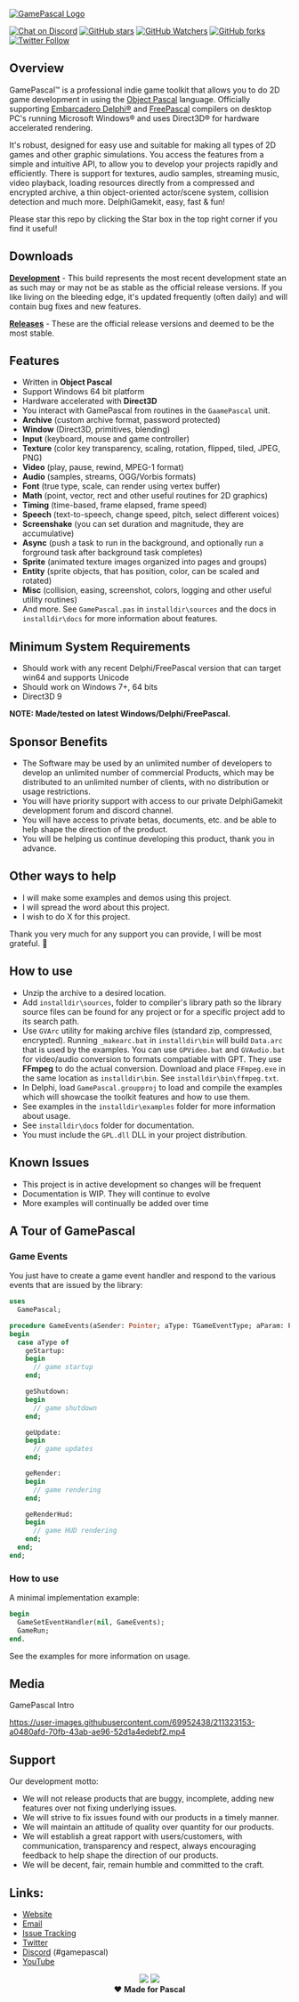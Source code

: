 <a href="https://gamepascal.org" target="_blank">![GamePascal Logo](media/logo.png)</a>

[![Chat on Discord](https://img.shields.io/discord/754884471324672040.svg?logo=discord)](https://discord.gg/tPWjMwK) [![GitHub stars](https://img.shields.io/github/stars/tinyBigGAMES/GamePascal?style=social)](https://github.com/tinyBigGAMES/GamePascal/stargazers) [![GitHub Watchers](https://img.shields.io/github/watchers/tinyBigGAMES/GamePascal?style=social)](https://github.com/tinyBigGAMES/GamePascal/network/members) [![GitHub forks](https://img.shields.io/github/forks/tinyBigGAMES/GamePascal?style=social)](https://github.com/tinyBigGAMES/GamePascal/network/members)
[![Twitter Follow](https://img.shields.io/twitter/follow/tinyBigGAMES?style=social)](https://twitter.com/tinyBigGAMES)

## Overview
GamePascal&trade; is a professional indie game toolkit that allows you to do 2D game development in using the <a href="https://en.wikipedia.org/wiki/Object_Pascal" target="_blank">Object Pascal</a> language. Officially supporting <a href="https://www.embarcadero.com/products/delphi" target="_blank"> Embarcadero Delphi®</a> and <a href="https://www.freepascal.org/" target="_blank">FreePascal</a> compilers on desktop PC's running Microsoft Windows® and uses Direct3D® for hardware accelerated rendering.

It's robust, designed for easy use and suitable for making all types of 2D games and other graphic simulations. You access the features from a simple and intuitive API, to allow you to develop your projects rapidly and efficiently. There is support for textures, audio samples, streaming music, video playback, loading resources directly from a compressed and encrypted archive, a thin object-oriented actor/scene system, collision detection and much more. DelphiGamekit, easy, fast & fun!

Please star this repo by clicking the Star box in the top right corner if you find it useful!

## Downloads
<a href="https://github.com/tinyBigGAMES/GamePascal/archive/refs/heads/main.zip" target="_blank">**Development**</a> - This build represents the most recent development state an as such may or may not be as stable as the official release versions. If you like living on the bleeding edge, it's updated frequently (often daily) and will contain bug fixes and new features.

<a href="https://github.com/tinyBigGAMES/GamePascal/releases" target="_blank">**Releases**</a> - These are the official release versions and deemed to be the most stable.

## Features
- Written in **Object Pascal**
- Support Windows 64 bit platform
- Hardware accelerated with **Direct3D**
- You interact with GamePascal from routines in the `GaamePascal` unit.
- **Archive** (custom archive format, password protected)
- **Window** (Direct3D, primitives, blending)
- **Input** (keyboard, mouse and game controller)
- **Texture** (color key transparency, scaling, rotation, flipped, tiled, JPEG, PNG)
- **Video** (play, pause, rewind, MPEG-1 format)
- **Audio** (samples, streams, OGG/Vorbis formats)
- **Font** (true type, scale, can render using vertex buffer)
- **Math** (point, vector, rect and other useful routines for 2D graphics)
- **Timing** (time-based, frame elapsed, frame speed)
- **Speech** (text-to-speech, change speed, pitch, select different voices)
- **Screenshake** (you can set duration and magnitude, they are accumulative)
- **Async** (push a task to run in the background, and optionally run a forground task after background task completes)
- **Sprite** (animated texture images organized into pages and groups)
- **Entity** (sprite objects, that has position, color, can be scaled and rotated)
- **Misc** (collision, easing, screenshot, colors, logging and other useful utility routines)
- And more. See `GamePascal.pas` in `installdir\sources` and the docs in `installdir\docs` for more information about features.

## Minimum System Requirements
- Should work with any recent Delphi/FreePascal version that can target win64 and supports Unicode
- Should work on Windows 7+, 64 bits
- Direct3D 9

**NOTE: Made/tested on latest Windows/Delphi/FreePascal.** 

## Sponsor Benefits 
- The Software may be used by an unlimited number of developers to develop an unlimited number of commercial Products, which may be distributed to an unlimited number of clients, with no distribution or usage restrictions. 
- You will have priority support with access to our private DelphiGamekit development forum and discord channel.
- You will have access to private betas, documents, etc. and be able to help shape the direction of the product.
- You will be helping us continue developing this product, thank you in advance.

## Other ways to help
- I will make some examples and demos using this project.
- I will spread the word about this project.
- I wish to do X for this project.

Thank you very much for any support you can provide, I will be most grateful. :clap: 

## How to use
- Unzip the archive to a desired location.
- Add `installdir\sources`, folder to compiler's library path so the library source files can be found for any project or for a specific project add to its search path.
- Use `GVArc` utility for making archive files (standard zip, compressed, encrypted). Running `_makearc.bat` in `installdir\bin` will build `Data.arc` that is used by the examples. 
You can use `GPVideo.bat` and `GVAudio.bat` for video/audio conversion to formats compatiable with GPT. They use **FFmpeg** to do the actual conversion. Download and place `FFmpeg.exe` in the same location as `installdir\bin`. See `installdir\bin\ffmpeg.txt`.
- In Delphi, load `GamePascal.groupproj` to load and compile the examples which will showcase the toolkit features and how to use them.
- See examples in the `installdir\examples` folder for more information about usage.
- See `installdir\docs` folder for documentation.
- You must include the `GPL.dll` DLL in your project distribution.

## Known Issues
- This project is in active development so changes will be frequent 
- Documentation is WIP. They will continue to evolve
- More examples will continually be added over time

## A Tour of GamePascal
### Game Events
You just have to create a game event handler and respond to the various events that are issued by the library:
```pascal
uses
  GamePascal;

procedure GameEvents(aSender: Pointer; aType: TGameEventType; aParam: PGameEventParam);
begin
  case aType of
    geStartup:
    begin
      // game startup
    end;

    geShutdown:
    begin
      // game shutdown
    end;

    geUpdate:
    begin
      // game updates
    end;

    geRender:
    begin
      // game rendering
    end;

    geRenderHud:
    begin
      // game HUD rendering
    end;
  end;
end;

```
### How to use
A minimal implementation example:
```pascal
begin
  GameSetEventHandler(nil, GameEvents);
  GameRun;
end.
```

See the examples for more information on usage.

## Media
GamePascal Intro  

https://user-images.githubusercontent.com/69952438/211323153-a0480afd-70fb-43ab-ae96-52d1a4edebf2.mp4

## Support
Our development motto: 
- We will not release products that are buggy, incomplete, adding new features over not fixing underlying issues.
- We will strive to fix issues found with our products in a timely manner.
- We will maintain an attitude of quality over quantity for our products.
- We will establish a great rapport with users/customers, with communication, transparency and respect, always encouraging feedback to help shape the direction of our products.
- We will be decent, fair, remain humble and committed to the craft.

## Links:
- <a href="https://gamepascal.org" target="_blank">Website</a>
- <a href="mailto:support@tinybiggames.com" target="_blank">Email</a>
- <a href="https://github.com/tinyBigGAMES/GamePascal/issues" target="_blank">Issue Tracking</a>
- <a href="https://twitter.com/tinyBigGAMES" target="_blank">Twitter </a>
- <a href="https://discord.gg/JQqs8J9t9j" target="_blank">Discord</a> (#gamepascal)
- <a href="https://youtube.com/tinyBigGAMES" target="_blank">YouTube</a>

<p align="center">
 <a href="https://www.embarcadero.com/products/delphi" target="_blank"><img src="media/delphi.png"></a>
 <a href="https://www.freepascal.org" target="_blank"><img src="media/FreePascal.gif"></a><br/> 
 ♥ <b>Made for Pascal</b>
</p>

